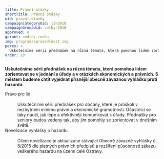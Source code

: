 ```yaml
---
title: Právní otázky
shortTitle: Právní otázky
uid: pravni-otazky
campaignCategoryUid: jih2018
campaignGroupUid: volby-2018
approved: #
garant: ondrej.rucka
img: program/spravedlnost.svg
perex: >
  Uskutečníme sérii přednášek na různá témata, která pomohou lidem zorientovat se v jednání s úřady a v otázkách ekonomických a právních. S městem budeme chtít vyjednat přísnější obecně závaznou vyhlášku proti hazardu.
order: 10
---
```


**Uskutečníme sérii přednášek na různá témata, která pomohou lidem zorientovat se v jednání s úřady a v otázkách ekonomických a právních. S městem budeme chtít vyjednat přísnější obecně závaznou vyhlášku proti hazardu.**

<dl class="c-program-key-point-list">
  <dt>Právo pro lidi</dt><br />
  <dd>Uskutečníme sérii přednášek pro občany, které je proškolí v nezbytném minimu právní a ekonomické gramotnosti. Účastníci se taky naučí, jak lépe a efektivněji komunikovat s úřady. Přednášky pro seniory budou vedeny tak, aby jim pomohly se zorientovat v dnešním světě.</dd>
  <dt>Novelizace vyhlášky o hazardu</dt><br />
  <dd>Cílem novelizace je aktualizace stávající Obecně závazné vyhlášky č. 8/2015 dle platných právních předpisů a rozšíření působnosti zákazu veškerého hazardu na území celé Ostravy.</dd>
</dl>
